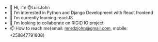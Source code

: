 - 👋 Hi, I’m @LuisJohn
- 👀 I’m interested in Python and Django Development with React frontend
- 🌱 I’m currently learning reactJS
- 💞️ I’m looking to collaborate on RIGID IO project
- 📫 How to reach me{email: mnrdzjohn@gmail.com, mobile: +258847791808}

<!---
LuisJohn/LuisJohn is a ✨ special ✨ repository because its `README.md` (this file) appears on your GitHub profile.
You can click the Preview link to take a look at your changes.
--->
